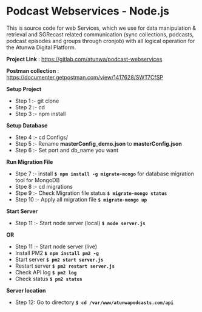 # **Podcast Webservices - Node.js** #

This is source code for web Services, which we use for data manipulation & retrieval and SGRecast related communication (sync collections, podcasts, podcast episodes and groups through cronjob) with all logical operation for the Atunwa Digital Platform.

**Project Link** : https://gitlab.com/atunwa/podcast-webservices

**Postman collection** : https://documenter.getpostman.com/view/1417628/SWT7CfSP

**Setup Project**

* Step 1 :- git clone <repository link> <directory name>
* Step 2 :- cd <directory name>
* Step 3 :- npm install

**Setup Database**

* Step 4 :- cd Configs/
* Step 5 :- Rename **masterConfig_demo.json** to **masterConfig.json**
* Step 6 :- Set port and db_name you want

**Run Migration File**

* Stpe 7 :- install **`$ npm install -g migrate-mongo`** for database migration tool for MongoDB
* Stpe 8 :- cd migrations
* Stpe 9 :- Check Migration file status **`$ migrate-mongo status`**
* Step 10 :- Apply all migration file **`$ migrate-mongo up`**

**Start Server**

* Step 11 :- Start node server (local)
**`$ node server.js`**

**OR**

* Step 11 :- Start node server (live)
* Install PM2 **`$ npm install pm2 -g`**
* Start server **`$ pm2 start server.js`**
* Restart server **`$ pm2 restart server.js`**
* Check API log **`$ pm2 log`**
* Check status **`$ pm2 status`**

**Server location**

* Step 12: Go to directory **`$ cd /var/www/atunwapodcasts.com/api`**
